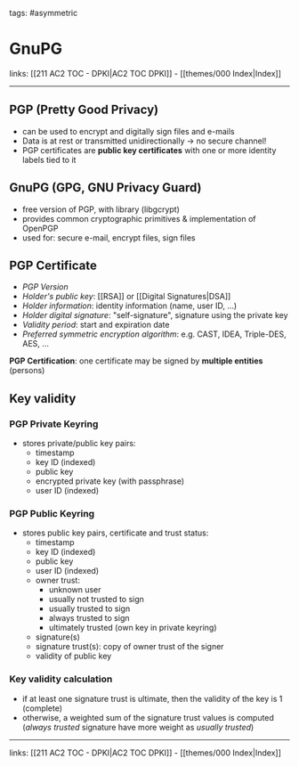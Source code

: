 tags: #asymmetric 

# GnuPG

links: [[211 AC2 TOC - DPKI|AC2 TOC DPKI]] - [[themes/000 Index|Index]]

---

## PGP (Pretty Good Privacy)

- can be used to encrypt and digitally sign files and e-mails
- Data is at rest or transmitted unidirectionally $\rightarrow$ no secure channel!
- PGP certificates are **public key certificates** with one or more identity labels tied to it

## GnuPG (GPG, GNU Privacy Guard)

- free version of PGP, with library (libgcrypt)
- provides common cryptographic primitives & implementation of OpenPGP
- used for: secure e-mail, encrypt files, sign files

## PGP Certificate

- *PGP Version*
- *Holder's public key*: [[RSA]] or [[Digital Signatures|DSA]]
- *Holder information*: identity information (name, user ID, ...)
- *Holder digital signature*: "self-signature", signature using the private key
- *Validity period*: start and expiration date
- *Preferred symmetric encryption algorithm*: e.g. CAST, IDEA, Triple-DES, AES, ...

**PGP Certification**: one certificate may be signed by **multiple entities** (persons)

## Key validity

### PGP Private Keyring

- stores private/public key pairs:
	- timestamp
	- key ID (indexed)
	- public key
	- encrypted private key (with passphrase)
	- user ID (indexed)

### PGP Public Keyring

- stores public key pairs, certificate and trust status:
	- timestamp
	- key ID (indexed)
	- public key
	- user ID (indexed)
	- owner trust:
		- unknown user
		- usually not trusted to sign
		- usually trusted to sign
		- always trusted to sign
		- ultimately trusted (own key in private keyring)
	- signature(s)
	- signature trust(s): copy of owner trust of the signer
	- validity of public key

### Key validity calculation

- if at least one signature trust is ultimate, then the validity of the key is 1 (complete)
- otherwise, a weighted sum of the signature trust values is computed (*always trusted* signature have more weight as *usually trusted*)

---
links: [[211 AC2 TOC - DPKI|AC2 TOC DPKI]] - [[themes/000 Index|Index]]
